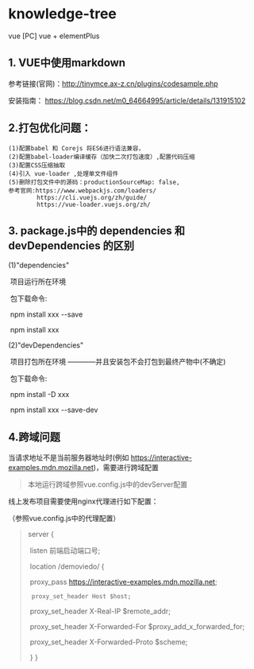 # knowledge-tree
vue [PC]
vue + elementPlus

## 1. VUE中使用markdown
   参考链接(官网)：http://tinymce.ax-z.cn/plugins/codesample.php

   安装指南： https://blog.csdn.net/m0_64664995/article/details/131915102

## 2.打包优化问题：
    (1)配置babel 和 Corejs 将ES6进行语法兼容，
    (2)配置babel-loader编译缓存（加快二次打包速度）,配置代码压缩
    (3)配置CSS压缩抽取
    (4)引入 vue-loader ,处理单文件组件
    (5)删除打包文件中的源码：productionSourceMap: false,    
    参考官网:https://www.webpackjs.com/loaders/
            https://cli.vuejs.org/zh/guide/
            https://vue-loader.vuejs.org/zh/

## 3. package.js中的 dependencies 和 devDependencies 的区别
   (1)"dependencies"   

​      项目运行所在环境

​       包下载命令:

​            npm install xxx --save

​            npm  install xxx

   (2)"devDependencies"

​      项目打包所在环境 ————并且安装包不会打包到最终产物中(不确定)

​      包下载命令:

​           npm install -D   xxx 

​           npm install  xxx --save-dev

## 4.跨域问题

当请求地址不是当前服务器地址时(例如 https://interactive-examples.mdn.mozilla.net)，需要进行跨域配置

> 本地运行跨域参照vue.config.js中的devServer配置

线上发布项目需要使用nginx代理进行如下配置：

（参照vue.config.js中的代理配置）

>server {
>
>​    listen 前端启动端口号;
>
>​    location /demoviedo/ {
>
>​        proxy_pass https://interactive-examples.mdn.mozilla.net;
>
> 	   proxy_set_header Host $host;
>
>​        proxy_set_header X-Real-IP $remote_addr;
>
>​        proxy_set_header X-Forwarded-For $proxy_add_x_forwarded_for;
>
>​	    proxy_set_header X-Forwarded-Proto $scheme;
>
>​    }
>}





